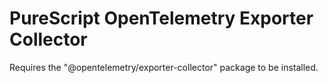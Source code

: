 # PureScript OpenTelemetry Exporter Collector

Requires the "@opentelemetry/exporter-collector" package to be installed.
